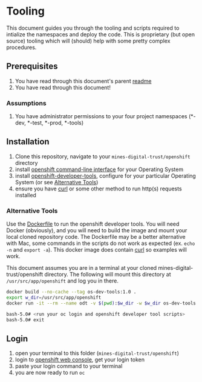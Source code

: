 # Tooling
This document guides you through the tooling and scripts required to intialize the namespaces and deploy the code. This is proprietary (but open source) tooling which will (should) help with some pretty complex procedures.

## Prerequisites

1. You have read through this document's parent [readme](./README.md)
1. You have read through this document!

### Assumptions

1. You have administrator permissions to your four project namespaces (*-dev, *-test, *-prod, *-tools)

## Installation
1. Clone this repository, navigate to your `mines-digital-trust/openshift` directory
1. install [openshift command-line interface](https://docs.openshift.com/container-platform/4.6/cli_reference/openshift_cli/getting-started-cli.html) for your Operating System
1. install [openshift-developer-tools](https://github.com/BCDevOps/openshift-developer-tools), configure for your particular Operating System (or see [Alternative Tools](#alternative-tools))
1. ensure you have [curl](https://curl.se) or some other method to run http(s) requests installed

### Alternative Tools
Use the [Dockerfile](./Dockerfile) to run the openshift developer tools.  You will need Docker (obviously), and you will need to build the image and mount your local cloned repository code. The Dockerfile may be a better alternative with Mac, some commands in the scripts do not work as expected (ex. `echo -n` and `export -a`).  This docker image does contain [curl](https://curl.se) so examples will work.

This document assumes you are in a terminal at your cloned mines-digital-trust/openshift directory. The following will mount this directory at `/usr/src/app/openshift` and log you in there.

```sh
docker build --no-cache --tag os-dev-tools:1.0 .
export w_dir=/usr/src/app/openshift
docker run -it --rm --name odt -v $(pwd):$w_dir -w $w_dir os-dev-tools:1.0

bash-5.0# <run your oc login and openshift developer tool scripts>
bash-5.0# exit
```

## Login

1. open your terminal to this folder (`mines-digital-trust/openshift`)
1. login to [openshift web console](https://console.apps.silver.devops.gov.bc.ca/k8s/cluster/projects/a3e512-tools), get your login token
1. paste your login command to your terminal
1. you are now ready to run `oc`

